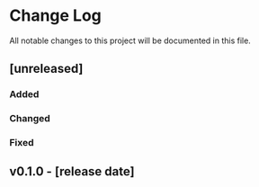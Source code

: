 # Change Log
All notable changes to this project will be documented in this file.
## [unreleased]

### Added

### Changed

### Fixed

## v0.1.0 - [release date]
